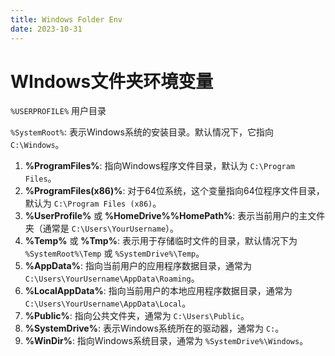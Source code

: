 ```yaml
---
title: Windows Folder Env
date: 2023-10-31
---
```


# WIndows文件夹环境变量

`%USERPROFILE%` 用户目录

`%SystemRoot%`: 表示Windows系统的安装目录。默认情况下，它指向 `C:\Windows`。

1. **%ProgramFiles%**: 指向Windows程序文件目录，默认为 `C:\Program Files`。
2. **%ProgramFiles(x86)%**: 对于64位系统，这个变量指向64位程序文件目录，默认为 `C:\Program Files (x86)`。
3. **%UserProfile%** 或 **%HomeDrive%%HomePath%**: 表示当前用户的主文件夹（通常是 `C:\Users\YourUsername`）。
4. **%Temp%** 或 **%Tmp%**: 表示用于存储临时文件的目录，默认情况下为 `%SystemRoot%\Temp` 或 `%SystemDrive%\Temp`。
5. **%AppData%**: 指向当前用户的应用程序数据目录，通常为 `C:\Users\YourUsername\AppData\Roaming`。
6. **%LocalAppData%**: 指向当前用户的本地应用程序数据目录，通常为 `C:\Users\YourUsername\AppData\Local`。
7. **%Public%**: 指向公共文件夹，通常为 `C:\Users\Public`。
8. **%SystemDrive%**: 表示Windows系统所在的驱动器，通常为 `C:`。
9. **%WinDir%**: 指向Windows系统目录，通常为 `%SystemDrive%\Windows`。
